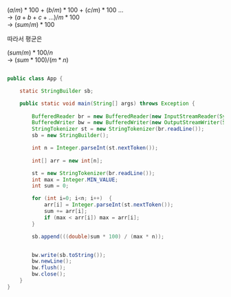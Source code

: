 

$(a/m) * 100$ + $(b/m) * 100$ + $(c/m) * 100$ ... <br>
-> $(a+b+c+...)/m * 100$ <br>
-> $(sum/m) * 100$

따라서 평균은 

$(sum/m) * 100 / n$ <br>
-> $(sum * 100) / (m * n)$


``` java

public class App {

    static StringBuilder sb;

    public static void main(String[] args) throws Exception {
        
        BufferedReader br = new BufferedReader(new InputStreamReader(System.in));
        BufferedWriter bw = new BufferedWriter(new OutputStreamWriter(System.out));
        StringTokenizer st = new StringTokenizer(br.readLine());
        sb = new StringBuilder();

        int n = Integer.parseInt(st.nextToken());
        
        int[] arr = new int[n];

        st = new StringTokenizer(br.readLine());
        int max = Integer.MIN_VALUE;
        int sum = 0;

        for (int i=0; i<n; i++)  { 
            arr[i] = Integer.parseInt(st.nextToken());
            sum += arr[i];
            if (max < arr[i]) max = arr[i];
        }

        sb.append(((double)sum * 100) / (max * n));


        bw.write(sb.toString());
        bw.newLine();
        bw.flush();
        bw.close();
    }
}

```
